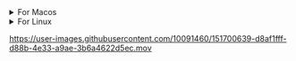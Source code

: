 <details>
<summary>For Macos</summary>
  
<details>
<summary>Apple Slicon</summary>

```
wget https://github.com/onuragtas/redock/releases/latest/download/redock_Darwin_arm64 -O /usr/local/bin/redock
chmod +x /usr/local/bin/redock
redock
```

</details>

<details>
<summary>Amd64</summary>

```
wget https://github.com/onuragtas/redock/releases/latest/download/redock_Darwin_x86_64 -O /usr/local/bin/redock
chmod +x /usr/local/bin/redock
redock
```

</details>
</details>

<details>
<summary>For Linux</summary>
  
Download

```
wget https://github.com/onuragtas/redock/releases/latest/download/redock_Linux_x86_64 -O /usr/local/bin/redock
chmod +x /usr/local/bin/redock
```

Run

```
redock
```
</details>


https://user-images.githubusercontent.com/10091460/151700639-d8af1fff-d88b-4e33-a9ae-3b6a4622d5ec.mov

